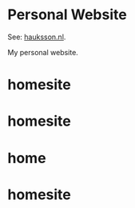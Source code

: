 # Personal Website

See: [hauksson.nl](https://hauksson.nl).

My personal website. 
# homesite
# homesite
# home
# homesite
